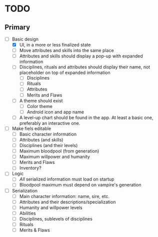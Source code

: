 # TODO

## Primary

 - [ ] Basic design
   - [x] UI, in a more or less finalized state
   - [ ] Move attributes and skills into the same place
   - [ ] Attributes and skills should display a pop-up with expanded information
   - [ ] Disciplines, rituals and attributes should display their name, not placeholder on top of expanded information
     - [ ] Disciplines
     - [ ] Rituals
     - [ ] Attributes
     - [ ] Merits and Flaws
   - [ ] A theme should exist
     - [ ] Color theme
     - [ ] Android icon and app name
   - [ ] A level-up chart should be found in the app. At least a basic one, preferably an interactive one.
 - [ ] Make fiels editable
   - [ ] Basic character information
   - [ ] Attributes (and skills)
   - [ ] Disciplines (and their levels)
   - [ ] Maximum bloodpool (from generation)
   - [ ] Maximum willpower and humanity
   - [ ] Merits and Flaws
   - [ ] Inventory?
 - [ ] Logic
   - [ ] *All* serialized information must load on startup
   - [ ] Bloodpool maximum must depend on vampire's generation
 - [ ] Serialization
   - [ ] Main character information: name, sire, etc.
   - [ ] Attributes and their descriptions/specialization
   - [ ] Humanity and willpower levels
   - [ ] Abilities
   - [ ] Disciplines, sublevels of disciplines
   - [ ] Rituals
   - [ ] Merits & Flaws